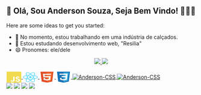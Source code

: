 ## 👋 Olá, Sou Anderson Souza, Seja Bem Vindo! 👨🏾‍💻

Here are some ideas to get you started:

- 🔭 No momento, estou trabalhando em uma indústria de calçados.
- 🌱 Estou estudando desenvolvimento web, "Resilia"
- 😄 Pronomes: ele/dele

<div align="center">
  <a href="https://github.com/andersonjmc">
  <img height="150em" src="https://github-readme-stats.vercel.app/api?username=andersonjmc&show_icons=true&theme=blue-green&include_all_commits=true&count_private=true"/>
  <img height="150em" src="https://github-readme-stats.vercel.app/api/top-langs/?username=andersonjmc&layout=compact&langs_count=7&theme=blue-green"/>
</div>

 <div style="display: inline_block"><br>
  <img align="center" alt="Anderson-Js" height="30" width="40" src="https://raw.githubusercontent.com/devicons/devicon/master/icons/javascript/javascript-plain.svg">
  <img align="center" alt="Anderson-React" height="30" width="40" src="https://raw.githubusercontent.com/devicons/devicon/master/icons/react/react-original.svg">
  <img align="center" alt="Anderson-HTML" height="30" width="40" src="https://raw.githubusercontent.com/devicons/devicon/master/icons/html5/html5-original.svg">
  <img align="center" alt="Anderson-CSS" height="30" width="40" src="https://raw.githubusercontent.com/devicons/devicon/master/icons/css3/css3-original.svg">
  <img align="center" alt="Anderson-CSS" height="60" width="70" src="https://cdn.jsdelivr.net/gh/devicons/devicon/icons/mysql/mysql-original-wordmark.svg" />   
  <img align="center" alt="Anderson-CSS" height="80" width="90" src="https://cdn.jsdelivr.net/gh/devicons/devicon/icons/nodejs/nodejs-original-wordmark.svg" />          
</div>         

  <div> 
 <a href ="https://discord.gg/wagxzStdcR" target="_blank"><img src="https://img.shields.io/badge/Discord-7289DA?style=for-the-badge&logo=discord&logoColor=white" target="_blank"></a> 
  <a href = "anderson.b13k2@gmail.com"><img src="https://img.shields.io/badge/Gmail-D14836?style=for-the-badge&logo=gmail&logoColor=white" target="_blank"></a>
  <a href ="https://www.linkedin.com/in/francisco-anderson-de-souza/" target="_blank"><img src="https://img.shields.io/badge/-LinkedIn-%230077B5?style=for-the-badge&logo=linkedin&logoColor=white" target="_blank"></a> 
  <a href ="https://www.linkedin.com/in/francisco-anderson-de-souza/" target="_blank"><img src = "https://img.shields.io/badge/Facebook-1877F2?style=for-the-badge&logo=facebook&logoColor=white" target="_blank"></a> 
</div>
